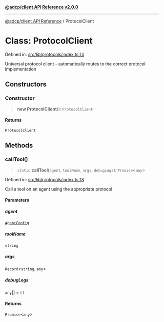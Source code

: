 [**@adcp/client API Reference v2.0.0**](../README.md)

***

[@adcp/client API Reference](../README.md) / ProtocolClient

# Class: ProtocolClient

Defined in: [src/lib/protocols/index.ts:14](https://github.com/adcontextprotocol/adcp-client/blob/e8953d756e5ce5fafa76c5e8fa2f0316f0da0998/src/lib/protocols/index.ts#L14)

Universal protocol client - automatically routes to the correct protocol implementation

## Constructors

### Constructor

> **new ProtocolClient**(): `ProtocolClient`

#### Returns

`ProtocolClient`

## Methods

### callTool()

> `static` **callTool**(`agent`, `toolName`, `args`, `debugLogs`): `Promise`\<`any`\>

Defined in: [src/lib/protocols/index.ts:18](https://github.com/adcontextprotocol/adcp-client/blob/e8953d756e5ce5fafa76c5e8fa2f0316f0da0998/src/lib/protocols/index.ts#L18)

Call a tool on an agent using the appropriate protocol

#### Parameters

##### agent

[`AgentConfig`](../interfaces/AgentConfig.md)

##### toolName

`string`

##### args

`Record`\<`string`, `any`\>

##### debugLogs

`any`[] = `[]`

#### Returns

`Promise`\<`any`\>

